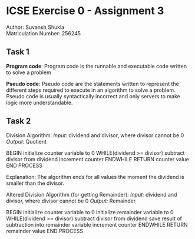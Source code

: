 # ICSE Exercise 0 - Assignment 3

Author: Suvansh Shukla  
Matriculation Number: 256245    

## Task 1

**Program code**: Program code is the runnable and executable code written to solve a problem

**Pseudo code**: Pseudo code are the statements written to represent the different steps required to execute in an algorithm to solve a problem. Pseudo code is usually syntactically incorrect and only servers to make logic more understandable.

## Task 2

Division Algorithm:
  *Input:* dividend and divisor, where divisor cannot be 0
  *Output:* Quotient

  BEGIN
    initialize counter variable to 0
    WHILE(dividend >= divisor)
       subtract divisor from dividend
       increment counter
    ENDWHILE
    RETURN counter value
  END PROCESS


Explanation: The algorithm ends for all values the moment the dividend is smaller than the divisor.

Altered Division Algorithm (for getting Remainder):
    *Input:* dividend and divisor, where divisor cannot be 0
    *Output:* Remainder

  BEGIN
    initialize counter variable to 0
    initialize remainder variable to 0
    WHILE(dividend >= divisor)
       subtract divisor from dividend
       save result of subtraction into remainder variable
       increment counter
    ENDWHILE
    RETURN remainder value
  END PROCESS

